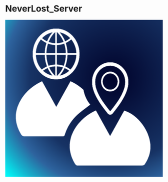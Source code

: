 # NeverLost_Server

![alt tag](https://github.com/L3-DANT/NeverLost_Server/blob/master/Neverlost.png)
